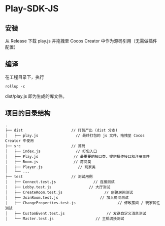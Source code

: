 # Play-SDK-JS

## 安装

从 Release 下载 play.js 并拖拽至 Cocos Creator 中作为源码引用（无需做插件配置）

## 编译

在工程目录下，执行

```
rollup -c
```

dist/play.js 即为生成的库文件。

## 项目的目录结构

```
.
├── dist                      // 打包产出 (dist 分支)
│   ├── play.js                 // 最终打包的 js 文件，拖拽至 Cocos Creator 中使用
├── src                       // 源码
│   ├── index.js                // 打包入口
│   ├── Play.js                // 最重要的接口类，提供操作接口和注册事件
│   ├── Room.js                // 房间类
│   ├── Player.js                // 玩家类
│   └── ...
├── test                      // 测试用例
│   ├── Connect.test.js                 // 连接测试
│   ├── Lobby.test.js                 // 大厅测试
│   ├── CreateRoom.test.js                   // 创建房间测试
│   ├── JoinRoom.test.js                   // 加入房间测试
│   ├── ChangeProperties.test.js                   // 修改房间 / 玩家属性测试
│   ├── CustomEvent.test.js                   // 发送自定义消息测试
│   └── Master.test.js                   // 主机切换测试
```
